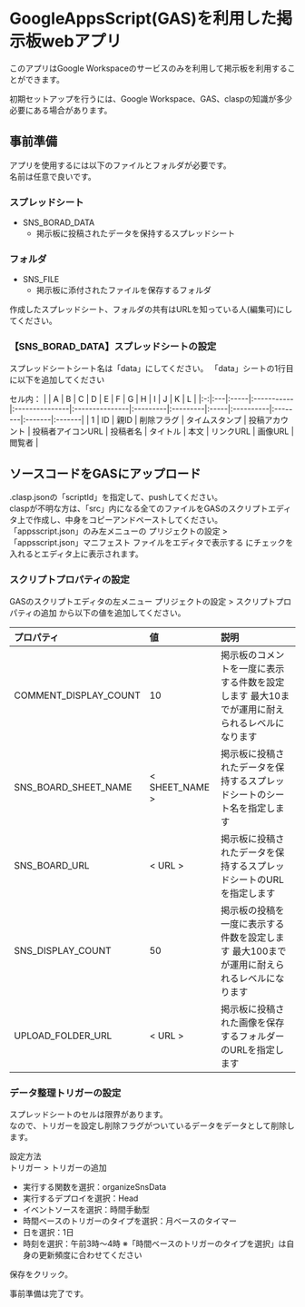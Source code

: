 # GoogleAppsScript(GAS)を利用した掲示板webアプリ

このアプリはGoogle Workspaceのサービスのみを利用して掲示板を利用することができます。

初期セットアップを行うには、Google Workspace、GAS、claspの知識が多少必要にある場合があります。

## 事前準備
アプリを使用するには以下のファイルとフォルダが必要です。  
名前は任意で良いです。  

### スプレッドシート
+ SNS_BORAD_DATA
  + 掲示板に投稿されたデータを保持するスプレッドシート

### フォルダ
+ SNS_FILE
  + 掲示板に添付されたファイルを保存するフォルダ

作成したスプレッドシート、フォルダの共有はURLを知っている人(編集可)にしてください。

### 【SNS_BORAD_DATA】スプレッドシートの設定

スプレッドシートシート名は「data」にしてください。
「data」シートの1行目に以下を追加してください

セル内：
|   | A  | B    | C          | D              | E              | F        | G        | H    | I         | J       | K      | L      |
|:-:|:---|:-----|:-----------|:---------------|:---------------|:---------|:---------|:-----|:----------|:--------|:-------|:-------|
| 1 | ID | 親ID | 削除フラグ | タイムスタンプ | 投稿アカウント | 投稿者アイコンURL | 投稿者名 | タイトル | 本文 | リンクURL | 画像URL | 閲覧者 |


## ソースコードをGASにアップロード
.clasp.jsonの「scriptId」を指定して、pushしてください。  
claspが不明な方は、「src」内になる全てのファイルをGASのスクリプトエディタ上で作成し、中身をコピーアンドペーストしてください。  
「appsscript.json」のみ左メニューの プリジェクトの設定 > 「appsscript.json」マニフェスト ファイルをエディタで表示する にチェックを入れるとエディタ上に表示されます。  

### スクリプトプロパティの設定
GASのスクリプトエディタの左メニュー プリジェクトの設定 > スクリプトプロパティの追加 から以下の値を追加してください。

| プロパティ  | 値  | 説明    |
|:-|:---|:-----|
| COMMENT_DISPLAY_COUNT | 10 | 掲示板のコメントを一度に表示する件数を設定します  最大10までが運用に耐えられるレベルになります |
| SNS_BOARD_SHEET_NAME | < SHEET_NAME > | 掲示板に投稿されたデータを保持するスプレッドシートのシート名を指定します |
| SNS_BOARD_URL | < URL > | 掲示板に投稿されたデータを保持するスプレッドシートのURLを指定します |
| SNS_DISPLAY_COUNT | 50 | 掲示板の投稿を一度に表示する件数を設定します  最大100までが運用に耐えられるレベルになります |
| UPLOAD_FOLDER_URL | < URL > | 掲示板に投稿された画像を保存するフォルダーのURLを指定します |


### データ整理トリガーの設定
スプレッドシートのセルは限界があります。  
なので、トリガーを設定し削除フラグがついているデータをデータとして削除します。  

設定方法  
トリガー > トリガーの追加 
* 実行する関数を選択：organizeSnsData
* 実行するデプロイを選択：Head
* イベントソースを選択：時間手動型
* 時間ベースのトリガーのタイプを選択：月ベースのタイマー
* 日を選択：1日
* 時刻を選択：午前3時〜4時
※「時間ベースのトリガーのタイプを選択」は自身の更新頻度に合わせてください

保存をクリック。

事前準備は完了です。
